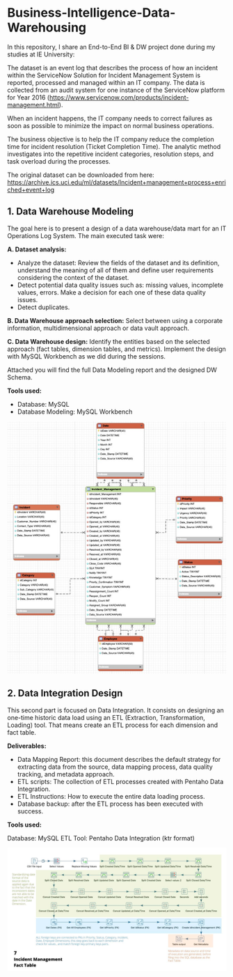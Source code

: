 # Business-Intelligence-Data-Warehousing
In this repository, I share an End-to-End BI &amp; DW project done during my studies at IE University:

The dataset is an event log that describes the process of how an incident within the ServiceNow Solution for Incident Management System is reported, processed and managed within an IT company. The data is collected from an audit system for one instance of the ServiceNow platform for Year 2016 (https://www.servicenow.com/products/incident-management.html).

When an incident happens, the IT company needs to correct failures as soon as possible to minimize the impact on normal business operations.

The business objective is to help the IT company reduce the completion time for incident resolution (Ticket Completion Time). The analytic method investigates into the repetitive incident categories, resolution steps, and task overload during the processes.

The original dataset can be downloaded from here: https://archive.ics.uci.edu/ml/datasets/Incident+management+process+enriched+event+log

## 1. Data Warehouse Modeling
The goal here is to  present a design of a data warehouse/data mart for an IT Operations Log System. The main executed task were: 

**A. Dataset analysis:**
- Analyze the dataset: Review the fields of the dataset and its definition, understand the meaning of all of them and define user requirements considering the context of the dataset. 
- Detect potential data quality issues such as: missing values, incomplete values, errors. Make a decision for each one of these data quality issues. 
- Detect duplicates. 

**B. Data Warehouse approach selection:**
Select between using a corporate information, multidimensional approach or data vault approach.

**C. Data Warehouse design:**
Identify the entities based on the selected approach (fact tables, dimension tables, and metrics). Implement the design with MySQL Workbench as we did during the sessions.

Attached you will find the full Data Modeling report and the designed DW Schema.

**Tools used:**
- Database: MySQL
- Database Modeling: MySQL Workbench

![DW Star Schema](/1_Data_Warehouse_Modeling/DW_Schema.jpg)

## 2. Data Integration Design
This second part is focused on Data Integration. It consists on designing an one-time historic data load using an ETL (Extraction, Transformation, Loading) tool. That means create an ETL process for each dimension and fact table.

**Deliverables:**

- Data Mapping Report: this document describes the default strategy for extracting data from the source, data mapping process, data quality tracking, and metadata approach. 
- ETL scripts: The collection of ETL processes created with Pentaho Data Integration. 
- ETL Instructions: How to execute the entire data loading process.
- Database backup: after the ETL process has been executed with success.

**Tools used:**

Database: MySQL
ETL Tool: Pentaho Data Integration (ktr format)

![Data Mapping Process](/2_Data_Integration_Design/Mapping1.jpg)


